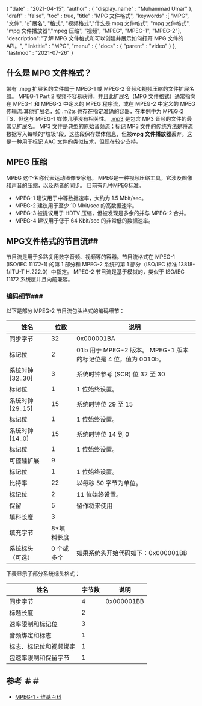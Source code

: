 {
  "date" : "2021-04-15",
  "author" : {
    "display_name" : "Muhammad Umar"
},
  "draft" : "false",
  "toc" : true,
  "title" :"MPG 文件格式",
  "keywords" :[ "MPG", "文件", "扩展名", "格式", "视频格式","什么是 mpg 文件格式", "mpg 文件格式", "mpg 文件播放器","mpeg 压缩", "视频", "MPEG", "MPEG-1", "MPEG-2"],
  "description":"了解 MPG 文件格式和可以创建并展示如何打开 MPG 文件的 API。",
  "linktitle" : "MPG",
  "menu" : {
    "docs" : {
      "parent" : "video"
}
},
  "lastmod" : "2021-07-26"
}

## 什么是 MPG 文件格式？ ##

带有 .mpg 扩展名的文件属于 MPEG-1 或 MPEG-2 音频和视频压缩的文件扩展名组。 MPEG-1 Part 2 视频不容易获得，并且此扩展名（MPG 文件格式）通常指向在 MPEG-1 和 MPEG-2 中定义的 MPEG 程序流，或在 MPEG-2 中定义的 MPEG 传输流.其他扩展名，如 .m2ts 也存在指定准确的容器，在本例中为 MPEG-2 TS，但这与 MPEG-1 媒体几乎没有相关性。 [.mp3](/audio/mp3/) 是包含 MP3 音频的文件的最常见扩展名。 MP3 文件是典型的原始音频流；标记 MP3 文件的传统方法是将流数据写入每帧的“垃圾"段，这些段保存媒体信息，但被**mpg 文件播放器**丢弃。这是一种用于标记 AAC 文件的类似技术，但现在较少支持。

## MPEG 压缩 ##

MPEG 这个名称代表运动图像专家组。 MPEG是一种视频压缩工具，它涉及图像和声音的压缩，以及两者的同步。
目前有几种MPEG标准。

- MPEG-1 建议用于中等数据速率，大约为 1.5 Mbit/sec。
- MPEG-2 建议用于至少 10 Mbit/sec 的高数据速率。
- MPEG-3 被提议用于 HDTV 压缩，但被发现是多余的并与 MPEG-2 合并。
- MPEG-4 建议用于低于 64 Kbit/sec 的非常低的数据速率。


## MPG文件格式的节目流##

节目流是用于多路复用数字音频、视频等的容器。节目流格式在 MPEG-1 (ISO/IEC 11172-1) 的第 1 部分和 MPEG-2 系统的第 1 部分（ISO/IEC 标准 13818-1/ITU-T H.222.0）中指定。 MPEG-2 节目流是基于模拟的，类似于 ISO/IEC 11172 系统层并且向前兼容。

### 编码细节###

以下是部分 MPEG-2 节目流包头格式的编码细节：

|姓名 |位数 |说明 |
---|---|---|
|同步字节 | 32 | 0x000001BA |
|标记位 | 2 | 01b 用于 MPEG-2 版本。 MPEG-1 版本的标记位是 4 位，值为 0010b。 |
|系统时钟 [32..30] | 3 |系统时钟参考 (SCR) 位 32 至 30 |
|标记位 | 1 | 1 位始终设置。 |
|系统时钟 [29..15] | 15 |系统时钟位 29 至 15 |
|标记位 | 1 | 1 位始终设置。 |
|系统时钟 [14..0] | 15 |系统时钟位 14 到 0 |
|标记位 | 1 | 1 位始终设置。 |
|可控硅扩展 | 9 | |
|标记位 | 1 | 1 位始终设置。 |
|比特率 | 22 |以每秒 50 字节为单位。 |
|标记位 | 2 | 11 位始终设置。 |
|保留 | 5 |留作将来使用 |
|填料长度 | 3 | |
|填充字节| 8*填料长度 | |
|系统标头（可选） | 0 个或多个 |如果系统头开始代码如下：0x000001BB |

下表显示了部分系统标头格式：

|姓名 |字节数 |说明 |
---|---|---|
|同步字节 | 4 | 0x000001BB |
|标题长度 | 2 | |
|速率限制和标记位 | 3 | |
|音频绑定和标志 | 1 | |
|标志、标记位和视频绑定 | 1 | |
|包速率限制和保留字节 | 1 | |


## 参考 ＃＃

- [MPEG-1 - 维基百科](https://en.wikipedia.org/wiki/MPEG-1)



